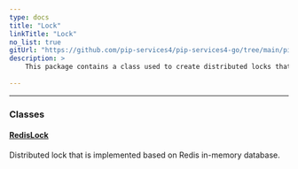 ```yaml
---
type: docs
title: "Lock"
linkTitle: "Lock"
no_list: true
gitUrl: "https://github.com/pip-services4/pip-services4-go/tree/main/pip-services4-redis-go"
description: >
    This package contains a class used to create distributed locks that are implemented based on Redis in-memory database.
    
---
```

---

<div class="module-body"> 

### Classes

#### [RedisLock](redis_lock)
Distributed lock that is implemented based on Redis in-memory database.  

</div>

